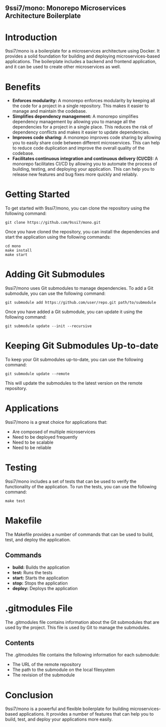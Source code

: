 ## 9ssi7/mono: Monorepo Microservices Architecture Boilerplate

# Introduction

9ssi7/mono is a boilerplate for a microservices architecture using Docker. It provides a solid foundation for building and deploying microservices-based applications. The boilerplate includes a backend and frontend application, and it can be used to create other microservices as well.

# Benefits

* **Enforces modularity:** A monorepo enforces modularity by keeping all the code for a project in a single repository. This makes it easier to manage and maintain the codebase.
* **Simplifies dependency management:** A monorepo simplifies dependency management by allowing you to manage all the dependencies for a project in a single place. This reduces the risk of dependency conflicts and makes it easier to update dependencies.
* **Improves code sharing:** A monorepo improves code sharing by allowing you to easily share code between different microservices. This can help to reduce code duplication and improve the overall quality of the codebase.
* **Facilitates continuous integration and continuous delivery (CI/CD):** A monorepo facilitates CI/CD by allowing you to automate the process of building, testing, and deploying your application. This can help you to release new features and bug fixes more quickly and reliably.

# Getting Started

To get started with 9ssi7/mono, you can clone the repository using the following command:

```
git clone https://github.com/9ssi7/mono.git
```

Once you have cloned the repository, you can install the dependencies and start the application using the following commands:

```
cd mono
make install
make start
```

# Adding Git Submodules

9ssi7/mono uses Git submodules to manage dependencies. To add a Git submodule, you can use the following command:

```
git submodule add https://github.com/user/repo.git path/to/submodule
```

Once you have added a Git submodule, you can update it using the following command:

```
git submodule update --init --recursive
```

# Keeping Git Submodules Up-to-date

To keep your Git submodules up-to-date, you can use the following command:

```
git submodule update --remote
```

This will update the submodules to the latest version on the remote repository.

# Applications

9ssi7/mono is a great choice for applications that:

* Are composed of multiple microservices
* Need to be deployed frequently
* Need to be scalable
* Need to be reliable

# Testing

9ssi7/mono includes a set of tests that can be used to verify the functionality of the application. To run the tests, you can use the following command:

```
make test
```

# Makefile

The Makefile provides a number of commands that can be used to build, test, and deploy the application.

## Commands

* **build:** Builds the application
* **test:** Runs the tests
* **start:** Starts the application
* **stop:** Stops the application
* **deploy:** Deploys the application

# .gitmodules File

The .gitmodules file contains information about the Git submodules that are used by the project. This file is used by Git to manage the submodules.

## Contents

The .gitmodules file contains the following information for each submodule:

* The URL of the remote repository
* The path to the submodule on the local filesystem
* The revision of the submodule

# Conclusion

9ssi7/mono is a powerful and flexible boilerplate for building microservices-based applications. It provides a number of features that can help you to build, test, and deploy your applications more easily.